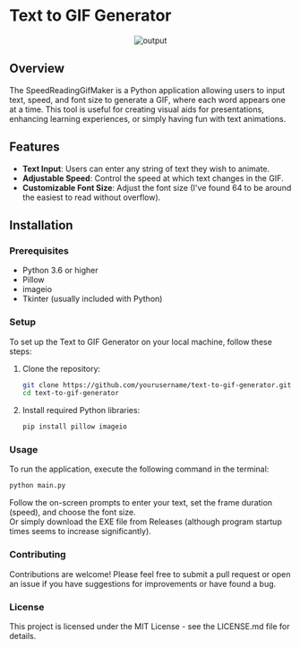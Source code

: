 # Text to GIF Generator
<p align="center">
  <img src="https://github.com/mjbylak/SpeedReadingGifMaker/assets/78622329/c808b143-7c2a-4972-bca4-101c03ebdbe1" alt="output" style="width: auto; height: auto;" loop autoplay>
</p>

## Overview
The SpeedReadingGifMaker is a Python application allowing users to input text, speed, and font size to generate a GIF, where each word appears one at a time. 
This tool is useful for creating visual aids for presentations, enhancing learning experiences, or simply having fun with text animations.

## Features
- **Text Input**: Users can enter any string of text they wish to animate.
- **Adjustable Speed**: Control the speed at which text changes in the GIF.
- **Customizable Font Size**: Adjust the font size (I've found 64 to be around the easiest to read without overflow).

## Installation

### Prerequisites
- Python 3.6 or higher
- Pillow
- imageio
- Tkinter (usually included with Python)

### Setup
To set up the Text to GIF Generator on your local machine, follow these steps:

1. Clone the repository:
   ```bash
   git clone https://github.com/yourusername/text-to-gif-generator.git
   cd text-to-gif-generator
2. Install required Python libraries:
   ```bash
   pip install pillow imageio

### Usage
To run the application, execute the following command in the terminal:
  ```bash
  python main.py
```
Follow the on-screen prompts to enter your text, set the frame duration (speed), and choose the font size.
\
Or simply download the EXE file from Releases (although program startup times seems to increase significantly).
  
### Contributing
Contributions are welcome! Please feel free to submit a pull request or open an issue if you have suggestions for improvements or have found a bug.

### License
This project is licensed under the MIT License - see the LICENSE.md file for details.

